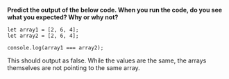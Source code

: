 **Predict the output of the below code. When you run the code, do you see what you expected? Why or why not?**

```
let array1 = [2, 6, 4];
let array2 = [2, 6, 4];

console.log(array1 === array2);
```

This should output as false. While the values are the same, the arrays themselves are not pointing to the same array.
